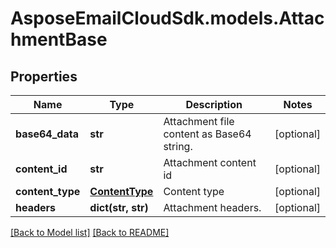 # AsposeEmailCloudSdk.models.AttachmentBase
## Properties
Name | Type | Description | Notes
------------ | ------------- | ------------- | -------------
**base64_data** | **str** | Attachment file content as Base64 string.              | [optional] 
**content_id** | **str** | Attachment content id              | [optional] 
**content_type** | [**ContentType**](ContentType.md) | Content type              | [optional] 
**headers** | **dict(str, str)** | Attachment headers.              | [optional] 



[[Back to Model list]](Models.md) [[Back to README]](README.md)


